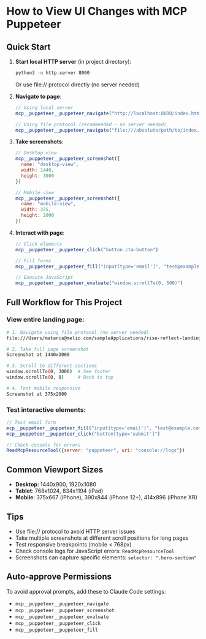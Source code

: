# How to View UI Changes with MCP Puppeteer

## Quick Start

1. **Start local HTTP server** (in project directory):
   ```bash
   python3 -m http.server 8000
   ```
   Or use file:// protocol directly (no server needed)

2. **Navigate to page**:
   ```javascript
   // Using local server
   mcp__puppeteer__puppeteer_navigate("http://localhost:8000/index.html")

   // Using file protocol (recommended - no server needed)
   mcp__puppeteer__puppeteer_navigate("file:///absolute/path/to/index.html")
   ```

3. **Take screenshots**:
   ```javascript
   // Desktop view
   mcp__puppeteer__puppeteer_screenshot({
     name: "desktop-view",
     width: 1440,
     height: 3000
   })

   // Mobile view
   mcp__puppeteer__puppeteer_screenshot({
     name: "mobile-view",
     width: 375,
     height: 2000
   })
   ```

4. **Interact with page**:
   ```javascript
   // Click elements
   mcp__puppeteer__puppeteer_click("button.cta-button")

   // Fill forms
   mcp__puppeteer__puppeteer_fill("input[type='email']", "test@example.com")

   // Execute JavaScript
   mcp__puppeteer__puppeteer_evaluate("window.scrollTo(0, 500)")
   ```

## Full Workflow for This Project

### View entire landing page:
```bash
# 1. Navigate using file protocol (no server needed)
file:///Users/matanca@melio.com/sampleApplications/rise-reflect-landing/index.html

# 2. Take full page screenshot
Screenshot at 1440x3000

# 3. Scroll to different sections
window.scrollTo(0, 3000)  # See footer
window.scrollTo(0, 0)     # Back to top

# 4. Test mobile responsive
Screenshot at 375x2000
```

### Test interactive elements:
```javascript
// Test email form
mcp__puppeteer__puppeteer_fill("input[type='email']", "test@example.com")
mcp__puppeteer__puppeteer_click("button[type='submit']")

// Check console for errors
ReadMcpResourceTool({server: "puppeteer", uri: "console://logs"})
```

## Common Viewport Sizes

- **Desktop**: 1440x900, 1920x1080
- **Tablet**: 768x1024, 834x1194 (iPad)
- **Mobile**: 375x667 (iPhone), 390x844 (iPhone 12+), 414x896 (iPhone XR)

## Tips

- Use file:// protocol to avoid HTTP server issues
- Take multiple screenshots at different scroll positions for long pages
- Test responsive breakpoints (mobile < 768px)
- Check console logs for JavaScript errors: `ReadMcpResourceTool`
- Screenshots can capture specific elements: `selector: ".hero-section"`

## Auto-approve Permissions

To avoid approval prompts, add these to Claude Code settings:
- `mcp__puppeteer__puppeteer_navigate`
- `mcp__puppeteer__puppeteer_screenshot`
- `mcp__puppeteer__puppeteer_evaluate`
- `mcp__puppeteer__puppeteer_click`
- `mcp__puppeteer__puppeteer_fill`
